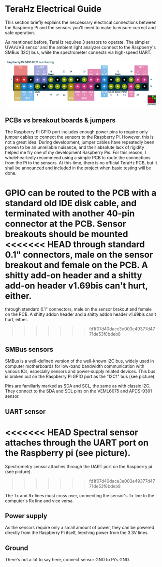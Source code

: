 # TeraHz Electrical Guide
This section briefly explains the neccessary electrical connections between the
Raspberry Pi and the sensors you'll need to make to ensure correct and safe
operation.

As mentioned before, TeraHz requires 3 sensors to operate. The simpler UVA/UVB
sensor and the ambient light analyzer connect to the Raspberry's SMBus (I2C)
bus, while the spectrometer connects via high-speed UART.

![pinout](imgs/raspi-pinout.png)

## PCBs vs breakout boards & jumpers
The Raspberry Pi GPIO port includes enough power pins to require only jumper
cables to connect the sensors to the Raspberry Pi. However, this is not a great
idea. During development, jumper cables have repeatedly been proven to be an
unreliable nuisance, and their absolute lack of rigidity helped me fry one of my
development Raspberry Pis. For this reason, I wholeheartedly recommend using a
simple PCB to route the connections from the Pi to the sensors. At this time,
there is no official TeraHz PCB, but it shall be announced and included in the
project when basic testing will be done.

GPIO can be routed to the PCB with a standard old IDE disk cable, and terminated
with another 40-pin connector at the PCB. Sensor breakouts should be mounted
<<<<<<< HEAD
through standard 0.1" connectors, male on the sensor breakout and female on the
PCB. A shitty add-on header and a shitty add-on header v1.69bis can't hurt, either.
=======
through standard 0.1" connectors, male on the sensor brakout and female on the
PCB. A shitty addon header and a shitty addon header v1.69bis can't hurt, either.
>>>>>>> fd1f07d40dace3e003e49377d4771de53f8bdeb8

## SMBus sensors
SMBus is a well-defined version of the well-known I2C bus, widely used
in computer motherboards for low-band bandwidth communication with various ICs,
especially sensors and power-supply related devices. This bus is broken out on
the Raspberry Pi GPIO port as the "I2C1" bus (see picture).

Pins are familiarly marked as SDA and SCL, the same as with classic I2C. They
connect to the SDA and SCL pins on the VEML6075 and APDS-9301 sensor.

## UART sensor
<<<<<<< HEAD
Spectral sensor attaches through the UART port on the Raspberry pi (see picture).
=======
Spectrometry sensor attaches through the UART port on the Raspberry pi (see picture).
>>>>>>> fd1f07d40dace3e003e49377d4771de53f8bdeb8

The Tx and Rx lines must cross over, connecting the sensor's Tx line to the
computer's Rx line and vice versa.

## Power supply
As the sensors require only a small amount of power, they can be powered directly from the Raspberry Pi itself, leeching power from the 3.3V lines.

## Ground
There's not a lot to say here, connect sensor GND to Pi's GND.
